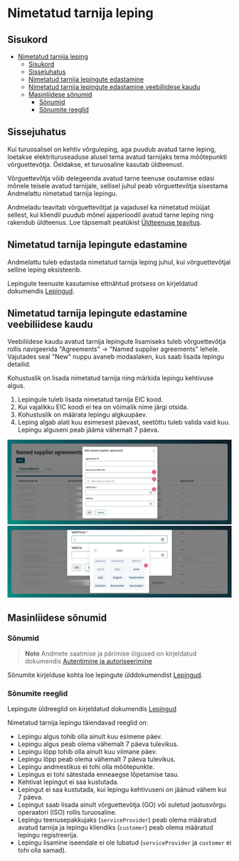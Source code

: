 # Nimetatud tarnija leping

## Sisukord

<!-- TOC -->
* [Nimetatud tarnija leping](#nimetatud-tarnija-leping)
  * [Sisukord](#sisukord)
  * [Sissejuhatus](#sissejuhatus)
  * [Nimetatud tarnija lepingute edastamine](#nimetatud-tarnija-lepingute-edastamine)
  * [Nimetatud tarnija lepingute edastamine veebiliidese kaudu](#nimetatud-tarnija-lepingute-edastamine-veebiliidese-kaudu)
  * [Masinliidese sõnumid](#masinliidese-sõnumid)
    * [Sõnumid](#sõnumid)
    * [Sõnumite reeglid](#sõnumite-reeglid)
<!-- TOC -->

## Sissejuhatus

Kui turuosalisel on kehtiv võrguleping, aga puudub avatud tarne leping, loetakse elektrituruseaduse alusel tema avatud tarnijaks tema mõõtepunkti võrguettevõtja. Öeldakse, et turuosaline kasutab üldteenust.

Võrguettevõtja võib delegeerida avatud tarne teenuse osutamise edasi mõnele teisele avatud tarnijale, sellisel juhul peab võrguettevõtja sisestama Andmelattu nimetatud tarnija lepingu.

Andmeladu teavitab võrguettevõtjat ja vajadusel ka nimetatud müüjat sellest, kui kliendil puudub mõnel ajaperioodil avatud tarne leping ning rakendub üldteenus. Loe täpsemalt peatükist [Üldteenuse teavitus](08-yldteenuse-teavitus.md).

## Nimetatud tarnija lepingute edastamine

Andmelattu tuleb edastada nimetatud tarnija leping juhul, kui võrguettevõtjal selline leping eksisteerib.

Lepingute teenuste kasutamise ettnähtud protsess on kirjeldatud dokumendis [Lepingud](06-lepingud.md).

## Nimetatud tarnija lepingute edastamine veebiliidese kaudu

Veebiliidese kaudu avatud tarnija lepingute lisamiseks tuleb võrguettevõtja rollis navigeerida "Agreements" -> "Named supplier agreements" lehele. Vajutades seal "New" nuppu avaneb modaalaken, kus saab lisada lepingu detailid.

Kohustuslik on lisada nimetatud tarnija ning märkida lepingu kehtivuse algus.

1. Lepingule tuleb lisada nimetatud tarnija EIC kood.
2. Kui vajalikku EIC koodi ei tea on võimalik nime järgi otsida.
3. Kohustuslik on määrata lepingu algkuupäev.
4. Leping algab alati kuu esimesest päevast, seetõttu tuleb valida vaid kuu. Lepingu alguseni peab jääma vähemalt 7 päeva.

![Lepingu lisamine](../images/opp-ui/agreement/named-supplier-agreement/add_agreement.png)
![Lepingu kuupäeva määramine](../images/opp-ui/agreement/named-supplier-agreement/add_agreement_date.png)

## Masinliidese sõnumid

### Sõnumid

> **Note**
> Andmete saatmise ja pärimise õigused on kirjeldatud dokumendis [Autentimine ja autoriseerimine](03-autentimine-ja-autoriseerimine.md)

Sõnumite kirjelduse kohta loe lepingute ülddokumendist [Lepingud](06-lepingud.md).

### Sõnumite reeglid

Lepingute üldreeglid on kirjeldatud dokumendis [Lepingud](06-lepingud.md#sõnumite-reeglid)

Nimetatud tarnija lepingu täiendavad reeglid on:

- Lepingu algus tohib olla ainult kuu esimene päev.
- Lepingu algus peab olema vähemalt 7 päeva tulevikus.
- Lepingu lõpp tohib olla ainult kuu viimane päev.
- Lepingu lõpp peab olema vähemalt 7 päeva tulevikus.
- Lepingu andmestikus ei tohi olla mõõtepunkte.
- Lepingus ei tohi sätestada enneaegse lõpetamise tasu.
- Kehtivat lepingut ei saa kustutada.
- Lepingut ei saa kustutada, kui lepingu kehtivuseni on jäänud vähem kui 7 päeva.
- Lepingut saab lisada ainult võrguettevõtja (GO) või suletud jaotusvõrgu operaatori (ISO) rollis turuosaline.
- Lepingu teenusepakkujaks (`serviceProvider`) peab olema määratud avatud tarnija ja lepingu kliendiks (`customer`) peab olema määratud lepingu registreerija.
- Lepingu lisamine iseendale ei ole lubatud (`serviceProvider` ja `customer` ei tohi olla samad).
